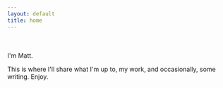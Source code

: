 ```yaml
---
layout: default
title: home
---
```

<br>
<br>
I'm Matt.


This is where I'll share what I'm up to, my work, and occasionally, some writing. Enjoy.
